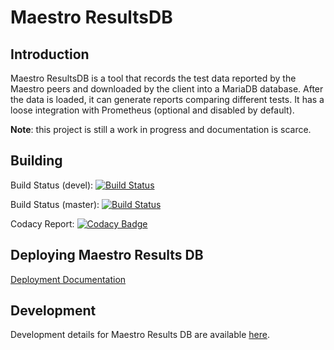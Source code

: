 Maestro ResultsDB
============


Introduction
----

Maestro ResultsDB is a tool that records the test data reported by the Maestro peers and downloaded by the client into 
a MariaDB database. After the data is loaded, it can generate reports comparing different tests. It has a loose
integration with Prometheus (optional and disabled by default).

**Note**: this project is still a work in progress and documentation is scarce.

Building
----
Build Status (devel): [![Build Status](https://travis-ci.org/maestro-performance/maestro-results-db.svg?branch=devel)](https://travis-ci.org/maestro-performance/maestro-results-db)

Build Status (master): [![Build Status](https://travis-ci.org/maestro-performance/maestro-results-db.svg?branch=master)](https://travis-ci.org/maestro-performance/maestro-results-db)

Codacy Report: [![Codacy Badge](https://api.codacy.com/project/badge/Grade/93bf8e148d114781b2e6e02a2c880e76)](https://www.codacy.com/app/orpiske/maestro-results-db?utm_source=github.com&amp;utm_medium=referral&amp;utm_content=maestro-performance/maestro-results-db&amp;utm_campaign=Badge_Grade)


Deploying Maestro Results DB
----

[Deployment Documentation](extra/doc/Deployment.md)


Development
---- 

Development details for Maestro Results DB are available [here](extra/doc/Development.md).